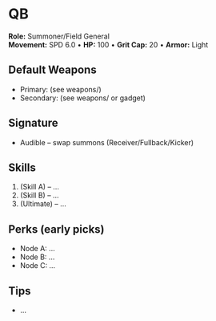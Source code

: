 # QB
**Role:** Summoner/Field General  
**Movement:** SPD 6.0 • **HP:** 100 • **Grit Cap:** 20 • **Armor:** Light

## Default Weapons
- Primary: (see weapons/)
- Secondary: (see weapons/ or gadget)

## Signature
- Audible – swap summons (Receiver/Fullback/Kicker)

## Skills
1. (Skill A) – …
2. (Skill B) – …
3. (Ultimate) – …

## Perks (early picks)
- Node A: …
- Node B: …
- Node C: …

## Tips
- …
